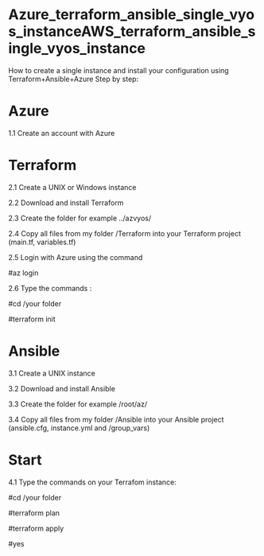 # Azure_terraform_ansible_single_vyos_instanceAWS_terraform_ansible_single_vyos_instance
How to create a single instance and install your configuration using Terraform+Ansible+Azure 
Step by step:
# Azure
1.1 Create an account with Azure
# Terraform
2.1 Create a UNIX or Windows instance

2.2 Download and install Terraform

2.3 Create the folder for example ../azvyos/

2.4 Copy all files from my folder /Terraform into your Terraform project (main.tf, variables.tf)

2.5 Login with Azure  using the command 

  #az login

2.6 Type the commands :

   #cd /your folder
   
   #terraform init
# Ansible
3.1 Create a UNIX instance

3.2 Download and install Ansible

3.3 Create the folder for example /root/az/

3.4 Copy all files from my folder /Ansible into your Ansible project (ansible.cfg, instance.yml and /group_vars)

# Start 
4.1 Type the commands on your Terrafom instance:
   
   #cd /your folder 

   #terraform plan  

   #terraform apply  
   
   #yes
